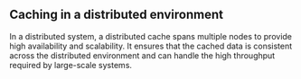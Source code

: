 ## Caching in a distributed environment

In a distributed system, a distributed cache spans multiple nodes to provide high availability and scalability. It ensures that the cached data is consistent across the distributed environment and can handle the high throughput required by large-scale systems.
